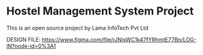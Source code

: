 # Hostel Management System Project

This is an open source project by Lama InfoTech Pvt Ltd

DESIGN FILE: https://www.figma.com/file/rJNisWC1k47fYRhmtE77Bn/LOG-IN?node-id=0%3A1
